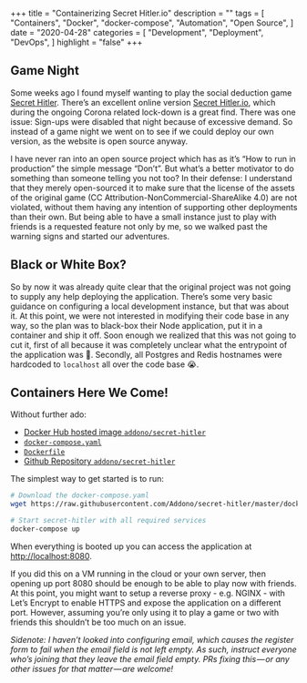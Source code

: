 +++
title = "Containerizing Secret Hitler.io"
description = ""
tags = [
    "Containers",
    "Docker",
    "docker-compose",
    "Automation",
			    "Open Source",
]
date = "2020-04-28"
categories = [
    "Development",
    "Deployment",
    "DevOps",
]
highlight = "false"
+++

## Game Night
Some weeks ago I found myself wanting to play the social deduction game [Secret Hitler](https://www.secrethitler.com). There’s an excellent online version [Secret Hitler.io](https://secrethitler.io), which during the ongoing Corona related lock-down is a great find. There was one issue: Sign-ups were disabled that night because of excessive demand. So instead of a game night we went on to see if we could deploy our own version, as the website is open source anyway.

I have never ran into an open source project which has as it’s “How to run in production” the simple message “Don’t”. But what’s a better motivator to do something than someone telling you not too? In their defense: I understand that they merely open-sourced it to make sure that the license of the assets of the original game (CC Attribution-NonCommercial-ShareAlike 4.0) are not violated, without them having any intention of supporting other deployments than their own. But being able to have a small instance just to play with friends is a requested feature not only by me, so we walked past the warning signs and started our adventures.

## Black or White Box?
So by now it was already quite clear that the original project was not going to supply any help deploying the application. There’s some very basic guidance on configuring a local development instance, but that was about it. At this point, we were not interested in modifying their code base in any way, so the plan was to black-box their Node application, put it in a container and ship it off. Soon enough we realized that this was not going to cut it, first of all because it was completely unclear what the entrypoint of the application was 🧐. Secondly, all Postgres and Redis hostnames were hardcoded to `localhost` all over the code base 😭. 

## Containers Here We Come!

Without further ado:
 * [Docker Hub hosted image `addono/secret-hitler`](https://hub.docker.com/r/addono/secret-hitler)
 * [`docker-compose.yaml`](https://raw.githubusercontent.com/Addono/secret-hitler/master/docker-compose.yaml)
 * [`Dockerfile` ](https://raw.githubusercontent.com/Addono/secret-hitler/master/Dockerfile)
 * [Github Repository `addono/secret-hitler`](https://github.com/Addono/secret-hitler)

The simplest way to get started is to run:
```bash
# Download the docker-compose.yaml
wget https://raw.githubusercontent.com/Addono/secret-hitler/master/docker-compose.yaml

# Start secret-hitler with all required services
docker-compose up 
```

When everything is booted up you can access the application at [http://localhost:8080](http://localhost:8080).

If you did this on a VM running in the cloud or your own server, then opening up port 8080 should be enough to be able to play now with friends. At this point, you might want to setup a reverse proxy - e.g. NGINX - with Let’s Encrypt to enable HTTPS and expose the application on a different port. However, assuming you’re only using it to play a game or two with friends this shouldn’t be too much on an issue. 

*_Sidenote: I haven’t looked into configuring email, which causes the register form to fail when the email field is not left empty. As such, instruct everyone who’s joining that they leave the email field empty. PRs fixing this — or any other issues for that matter — are welcome!_*